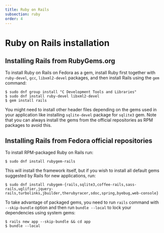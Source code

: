```yaml
---
title: Ruby on Rails
subsection: ruby
order: 4
---
```


# Ruby on Rails installation

## Installing Rails from RubyGems.org

To install Ruby on Rails on Fedora as a gem, install Ruby first together with `ruby-devel`, `gcc`, `libxml2-devel` packages, and then install Rails using the `gem` command:

```
$ sudo dnf group install "C Development Tools and Libraries"
$ sudo dnf install ruby-devel libxml2-devel
$ gem install rails
```

You might need to install other header files depending on the gems used in your application like installing `sqlite-devel` package for `sqlite3` gem. Note that you can always install the gems from the official repositories as RPM packages to avoid this.

## Installing Rails from Fedora official repositories

To install RPM-packaged Ruby on Rails run:

```
$ sudo dnf install rubygem-rails
```

This will install the framework itself, but if you wish to install all default gems suggested by Rails for new applications, run:

```
$ sudo dnf install rubygem-{rails,sqlite3,coffee-rails,sass-rails,uglifier,jquery-rails,turbolinks,jbuilder,therubyracer,sdoc,spring,byebug,web-console}
```

To take advantage of packaged gems, you need to run `rails` command with `--skip-bundle` option and then run `bundle --local` to lock your dependencies using system gems:

```
$ rails new app --skip-bundle && cd app
$ bundle --local
```
